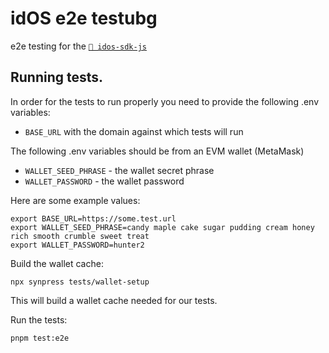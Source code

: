 # idOS e2e testubg

e2e testing for the [`📁 idos-sdk-js`](./packages/idos-sdk-js/)

## Running tests.

In order for the tests to run properly you need to provide the following .env
variables:

- `BASE_URL` with the domain against which tests will run

The following .env variables should be from an EVM wallet (MetaMask)

- `WALLET_SEED_PHRASE` - the wallet secret phrase
- `WALLET_PASSWORD` - the wallet password

Here are some example values:

```
export BASE_URL=https://some.test.url
export WALLET_SEED_PHRASE=candy maple cake sugar pudding cream honey rich smooth crumble sweet treat
export WALLET_PASSWORD=hunter2
```

Build the wallet cache:

```
npx synpress tests/wallet-setup
```

This will build a wallet cache needed for our tests.

Run the tests:

```
pnpm test:e2e
```
